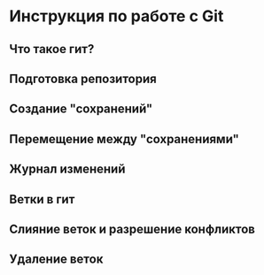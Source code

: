 # Инструкция по работе с Git

## Что такое гит?

## Подготовка репозитория 

## Создание "сохранений"

## Перемещение между "сохранениями"

## Журнал изменений

## Ветки в гит

## Слияние веток и разрешение конфликтов

## Удаление веток